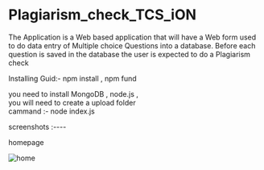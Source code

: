 # Plagiarism_check_TCS_iON
The Application is a Web based application that will have a Web form used to do data entry of Multiple choice Questions into a database. Before each question is saved in the database the user is expected to do a Plagiarism check 

Installing Guid:-
npm install , 
npm fund

you need to install MongoDB , node.js ,  
you will need to create a upload folder  
cammand :- node index.js



screenshots :----

homepage 

![home](https://user-images.githubusercontent.com/42857179/89496373-2863c880-d7b2-11ea-9b1f-23634e62ab6f.png)
